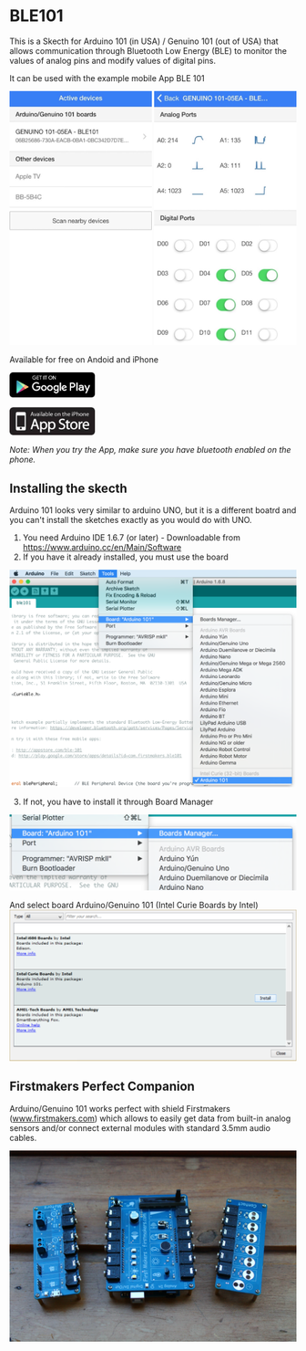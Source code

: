 # BLE101
This is a Skecth for Arduino 101 (in USA) / Genuino 101 (out of USA) that allows communication through Bluetooth Low Energy (BLE) to monitor the values of analog pins and modify values of digital pins.

It can be used with the example mobile App BLE 101

<img src="./images/IMG_5600_4.7.jpg" width="250">
<img src="./images/IMG_5601_4.7.jpg" width="250">


Available for free on Andoid and iPhone

[<img src="./images/googleplay.png" width="150">](http://play.google.com/store/apps/details?id=com.firstmakers.ble101)

[<img src="./images/appstore.jpg" width="150">](http://appstore.com/ble-101)

_Note: When you try the App, make sure you have bluetooth enabled on the phone._

## Installing the skecth
Arduino 101 looks very similar to arduino UNO, but it is a different boatrd and you can't install the sketches exactly as you would do with UNO.

1) You need Arduino IDE 1.6.7 (or later) - Downloadable from https://www.arduino.cc/en/Main/Software
2) If you have it already installed, you must use the board 

<img src="./images/arduino1.png" width="640">

3) If not, you have to install it through Board Manager

<img src="./images/arduino2.png" width="640">

And select board Arduino/Genuino 101 (Intel Curie Boards by Intel)
<img src="./images/arduino3.png" width="640">

## Firstmakers Perfect Companion
Arduino/Genuino 101 works perfect with shield Firstmakers (www.firstmakers.com) which allows to easily get data from built-in analog sensors and/or connect external modules with standard 3.5mm audio cables.

<img src="./images/firstmakers.jpg" width="640">
